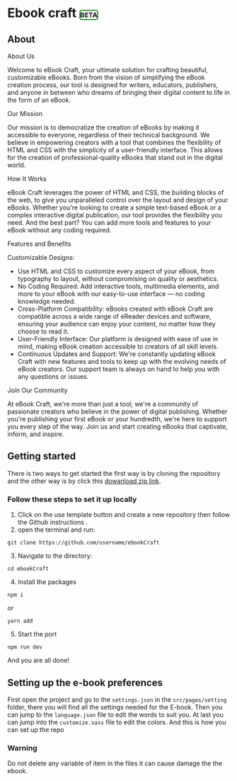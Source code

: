 # Ebook craft <Span style="font-size:15px; border:green 2px solid ; border-radius:5px">BETA</span>

## About
About Us

Welcome to eBook Craft, your ultimate solution for crafting beautiful, customizable eBooks. Born from the vision of simplifying the eBook creation process, our tool is designed for writers, educators, publishers, and anyone in between who dreams of bringing their digital content to life in the form of an eBook.

Our Mission

Our mission is to democratize the creation of eBooks by making it accessible to everyone, regardless of their technical background. We believe in empowering creators with a tool that combines the flexibility of HTML and CSS with the simplicity of a user-friendly interface. This allows for the creation of professional-quality eBooks that stand out in the digital world.

How It Works

eBook Craft leverages the power of HTML and CSS, the building blocks of the web, to give you unparalleled control over the layout and design of your eBooks. Whether you're looking to create a simple text-based eBook or a complex interactive digital publication, our tool provides the flexibility you need. And the best part? You can add more tools and features to your eBook without any coding required.

Features and Benefits

Customizable Designs: 

- Use HTML and CSS to customize every aspect of your eBook, from typography to layout, without compromising on quality or aesthetics.
- No Coding Required: Add interactive tools, multimedia elements, and more to your eBook with our easy-to-use interface — no coding knowledge needed.
- Cross-Platform Compatibility: eBooks created with eBook Craft are compatible across a wide range of eReader devices and software, ensuring your audience can enjoy your content, no matter how they choose to read it.
- User-Friendly Interface: Our platform is designed with ease of use in mind, making eBook creation accessible to creators of all skill levels.
- Continuous Updates and Support: We're constantly updating eBook Craft with new features and tools to keep up with the evolving needs of eBook creators. Our support team is always on hand to help you with any questions or issues.

Join Our Community

At eBook Craft, we're more than just a tool; we're a community of passionate creators who believe in the power of digital publishing. Whether you're publishing your first eBook or your hundredth, we're here to support you every step of the way. Join us and start creating eBooks that captivate, inform, and inspire.

## Getting started

There is two ways to get started the first way is by cloning the repository and the other way is by click this <a href="https://github.com/Bashamega/ebookCraft/archive/refs/heads/master.zip"> dowanload zip link</a>.  

### Follow these steps to set it up locally
1. Click on the use template button and create a new repository then follow the Github instructions	.
2. open the terminal and run:
```
git clone https://github.com/username/ebookCraft
```
3.  Navigate to the directory:
```
cd ebookCraft
```
4. Install the packages
```
npm i
```
or
```
yarn add
```
5. Start the port
```
npm run dev
```
And you are all done!

## Setting up the e-book preferences
First open the project and go to the `settings.json` in the `src/pages/setting`  folder, there you will find all the settings needed for the E-book.
Then you can jump to the `language.json` file to edit the words to suit you.
At last you can jump into the `customize.sass` file to edit the colors.
And this is how you can set up the repo
<div style="borderred 1px solid; border-radius:10px;">
<h3>Warning</h3>
<p>Do not delete any variable of item in the files it can cause damage the the ebook.</p>
</div>
